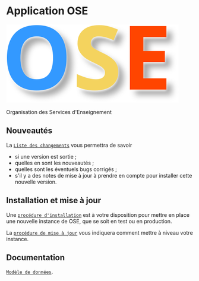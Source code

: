 # Application OSE

![Logo OSE](doc/logo.png)

Organisation des Services d'Enseignement

## Nouveautés

La [`Liste des changements`](CHANGELOG.md) vous permettra de savoir
- si une version est sortie ;
- quelles en sont les nouveautés ;
- quelles sont les éventuels bugs corrigés ;
- s'il y a des notes de mise à jour à prendre en compte pour installer cette nouvelle version.

## Installation et mise à jour

Une [`procédure d'installation`](INSTALL.md) est à votre disposition pour mettre en place une nouvelle instance de OSE, que se soit en test ou en production.

La [`procédure de mise à jour`](UPDATE.md) vous indiquera comment mettre à niveau votre instance.

## Documentation

[`Modèle de données`](doc/Mod%C3%A8le%20de%20donn%C3%A9es).
